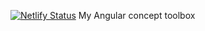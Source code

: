 [![Netlify Status](https://api.netlify.com/api/v1/badges/53f28c40-9b95-41e4-a042-2f73f6cc562d/deploy-status)](https://app.netlify.com/sites/kieran-angular-toolbox/deploys)
My Angular concept toolbox
